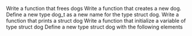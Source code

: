 Write a function that frees dogs
Write a function that creates a new dog.
Define a new type dog_t as a new name for the type struct dog.
Write a function that prints a struct dog
Write a function that initialize a variable of type struct dog
Define a new type struct dog with the following elements
